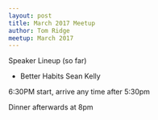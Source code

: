 ```yaml
---
layout: post
title: March 2017 Meetup
author: Tom Ridge
meetup: March 2017
---
```


Speaker Lineup (so far)

  - Better Habits Sean Kelly


6:30PM start, arrive any time after 5:30pm

Dinner afterwards at 8pm
